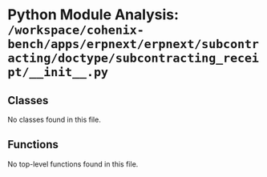 # Python Module Analysis: `/workspace/cohenix-bench/apps/erpnext/erpnext/subcontracting/doctype/subcontracting_receipt/__init__.py`

## Classes

No classes found in this file.


## Functions

No top-level functions found in this file.

